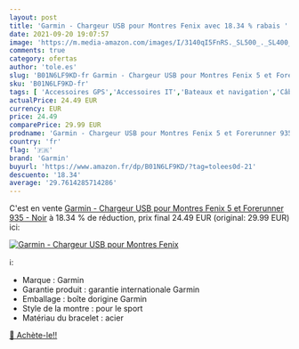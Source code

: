 ```yaml
---
layout: post
title: 'Garmin - Chargeur USB pour Montres Fenix avec 18.34 % rabais '
date: 2021-09-20 19:07:57
image: 'https://m.media-amazon.com/images/I/3140qI5FnRS._SL500_._SL400_.jpg'
comments: true
category: ofertas
author: 'tole.es'
slug: 'B01N6LF9KD-fr Garmin - Chargeur USB pour Montres Fenix 5 et Forerunner...'
sku: 'B01N6LF9KD-fr'
tags: [ 'Accessoires GPS','Accessoires IT','Bateaux et navigation','Câbles','Câbles USB','Câbles et accessoires','Câbles pour GPS','GPS et accessoires','High-Tech','Informatique','Quincaillerie bateaux','Sports et Loisirs','Sports nautiques','Vêtements et équipement de sport','garmin', ]
actualPrice: 24.49 EUR
currency: EUR
price: 24.49
comparePrice: 29.99 EUR
prodname: 'Garmin - Chargeur USB pour Montres Fenix 5 et Forerunner 935 - Noir'
country: 'fr'
flag: '🇫🇷'
brand: 'Garmin'
buyurl: 'https://www.amazon.fr/dp/B01N6LF9KD/?tag=tolees0d-21'
descuento: '18.34'
average: '29.7614285714286'
---
```


C'est en vente [Garmin - Chargeur USB pour Montres Fenix 5 et Forerunner 935 - Noir](https://www.amazon.fr/dp/B01N6LF9KD/?tag=tolees0d-21)  à  18.34 % de réduction, prix final  24.49 EUR (original: 29.99 EUR) ici:

[![Garmin - Chargeur USB pour Montres Fenix](https://m.media-amazon.com/images/I/3140qI5FnRS._SL500_._SL400_.jpg)](https://www.amazon.fr/dp/B01N6LF9KD/?tag=tolees0d-21)

ℹ️:

- Marque : Garmin
- Garantie produit : garantie internationale Garmin
- Emballage : boîte dorigine Garmin
- Style de la montre : pour le sport
- Matériau du bracelet : acier

[🛒 Achète-le!!](https://www.amazon.fr/dp/B01N6LF9KD/?tag=tolees0d-21)
